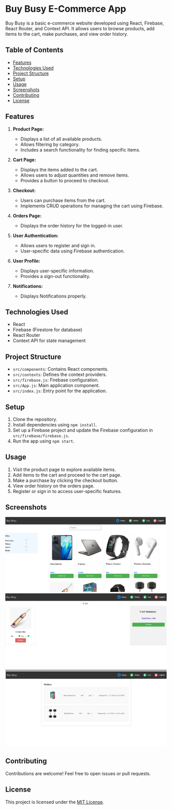 # Buy Busy E-Commerce App

Buy Busy is a basic e-commerce website developed using React, Firebase, React Router, and Context API. It allows users to browse products, add items to the cart, make purchases, and view order history.

## Table of Contents
- [Features](#features)
- [Technologies Used](#technologies-used)
- [Project Structure](#project-structure)
- [Setup](#setup)
- [Usage](#usage)
- [Screenshots](#screenshots)
- [Contributing](#contributing)
- [License](#license)

## Features
1. **Product Page:**
   - Displays a list of all available products.
   - Allows filtering by category.
   - Includes a search functionality for finding specific items.

2. **Cart Page:**
   - Displays the items added to the cart.
   - Allows users to adjust quantities and remove items.
   - Provides a button to proceed to checkout.

3. **Checkout:**
   - Users can purchase items from the cart.
   - Implements CRUD operations for managing the cart using Firebase.

4. **Orders Page:**
   - Displays the order history for the logged-in user.

5. **User Authentication:**
   - Allows users to register and sign in.
   - User-specific data using Firebase authentication.

6. **User Profile:**
   - Displays user-specific information.
   - Provides a sign-out functionality.

7. **Notifications:**
   - Displays Notifications properly.
  

## Technologies Used
- React
- Firebase (Firestore for database)
- React Router
- Context API for state management

## Project Structure
- `src/components`: Contains React components.
- `src/contexts`: Defines the context providers.
- `src/firebase.js`: Firebase configuration.
- `src/App.js`: Main application component.
- `src/index.js`: Entry point for the application.

## Setup
1. Clone the repository.
2. Install dependencies using `npm install`.
3. Set up a Firebase project and update the Firebase configuration in `src/firebase/firebase.js`.
4. Run the app using `npm start`.

## Usage
1. Visit the product page to explore available items.
2. Add items to the cart and proceed to the cart page.
3. Make a purchase by clicking the checkout button.
4. View order history on the orders page.
5. Register or sign in to access user-specific features.

## Screenshots
![Product Page](/screenshots/product-page.png)
![Cart Page](/screenshots/cart-page.png)
![Orders Page](/screenshots/orders-page.png)

## Contributing
Contributions are welcome! Feel free to open issues or pull requests.

## License
This project is licensed under the [MIT License](LICENSE).
